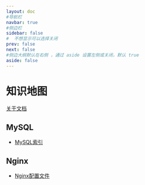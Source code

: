 ```yaml
---
layout: doc
#导航栏
navbar: true
#侧边栏
sidebar: false
#  不想显示可以选择关闭
prev: false
next: false
#侧边大纲默认在右侧 ，通过 aside 设置左侧或关闭，默认 true
aside: false
---
```


# 知识地图


[关于文档](./README.md)


## MySQL

* [MySQL索引](/docs/MySQL/MySQL索引.md#MySQL索引)

## Nginx

* [Nginx配置文件](/docs/Nginx/Nginx配置文件.md#Nginx配置文件)


[//]: # (<KnowledgeMap/>)

